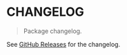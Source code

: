 # CHANGELOG

> Package changelog.

See [GitHub Releases](https://github.com/stdlib-js/math-base-special-erfc/releases) for the changelog.